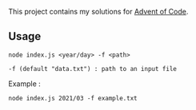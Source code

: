 This project contains my solutions for [Advent of Code](https://adventofcode.com/).

## Usage

```
node index.js <year/day> -f <path>

-f (default "data.txt") : path to an input file
```

Example : 
```
node index.js 2021/03 -f example.txt
```
